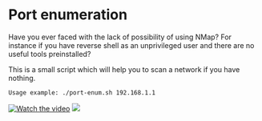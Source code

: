 # Port enumeration

Have you ever faced with the lack of possibility of using NMap? For instance if you have reverse shell as an unprivileged user and there are no useful tools preinstalled?

This is a small script which will help you to scan a network if you have nothing.

```
Usage example: ./port-enum.sh 192.168.1.1
```

[![Watch the video](https://i.imgur.com/vKb2F1B.png)](https://www.ivanglinkin.com/wp-content/uploads/2020/09/example2.mp4)
![](https://www.ivanglinkin.com/wp-content/uploads/2020/09/spe-012.png)
